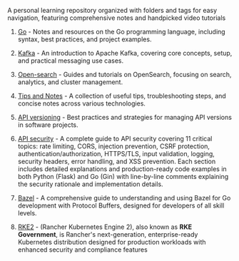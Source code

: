 
A personal learning repository organized with folders and tags for easy navigation, featuring comprehensive notes and handpicked video tutorials

1. [Go](go/go.md) - Notes and resources on the Go programming language, including syntax, best practices, and project examples.

2. [Kafka](kafka/kafka-basics.md) - An introduction to Apache Kafka, covering core concepts, setup, and practical messaging use cases.

3. [Open-search](openSearch/open_search.md) - Guides and tutorials on OpenSearch, focusing on search, analytics, and cluster management.

4. [Tips and Notes](tips.md) - A collection of useful tips, troubleshooting steps, and concise notes across various technologies.

5. [API versioning](/api-versioning-guide/README.md) - Best practices and strategies for managing API versions in software projects.

6. [API security](/others/api-security-explained.md) - A complete guide to API security covering 11 critical topics: rate limiting, CORS, injection prevention, CSRF protection, authentication/authorization, HTTPS/TLS, input validation, logging, security headers, error handling, and XSS prevention. Each section includes detailed explanations and production-ready code examples in both Python (Flask) and Go (Gin) with line-by-line comments explaining the security rationale and implementation details. 

7. [Bazel](/others/bazel.md)  - A comprehensive guide to understanding and using Bazel for Go development with Protocol Buffers, designed for developers of all skill levels.

8. [RKE2](/others/rke2.md) - (Rancher Kubernetes Engine 2), also known as **RKE Government**, is Rancher's next-generation, enterprise-ready Kubernetes distribution designed for production workloads with enhanced security and compliance features